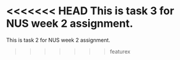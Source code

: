 <<<<<<< HEAD
This is task 3 for NUS week 2 assignment. 
=======
This is task 2 for NUS week 2 assignment. 
>>>>>>> featurex
